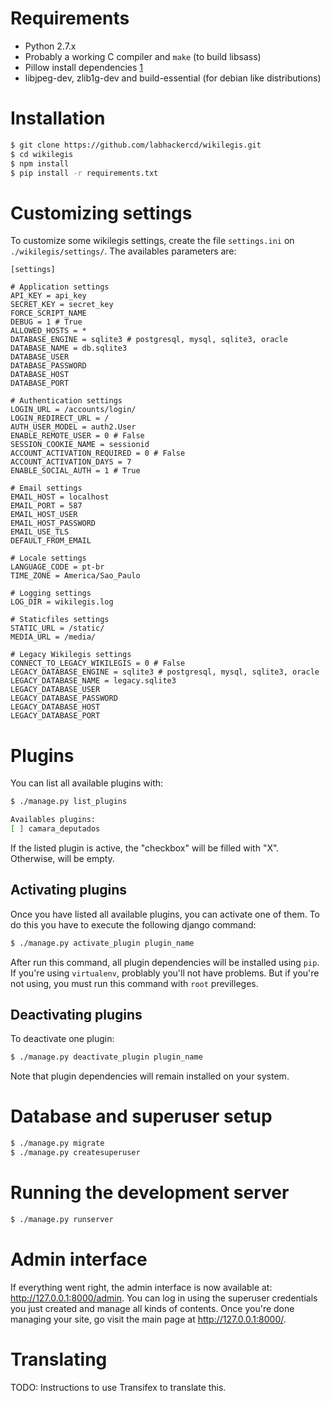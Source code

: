 # Requirements

* Python 2.7.x
* Probably a working C compiler and `make` (to build libsass)
* Pillow install dependencies [1]
* libjpeg-dev, zlib1g-dev and build-essential (for debian like distributions)

# Installation

```bash
$ git clone https://github.com/labhackercd/wikilegis.git
$ cd wikilegis
$ npm install
$ pip install -r requirements.txt
```

# Customizing settings

To customize some wikilegis settings, create the file  `settings.ini` on `./wikilegis/settings/`. The availables parameters are:

```
[settings]

# Application settings
API_KEY = api_key
SECRET_KEY = secret_key
FORCE_SCRIPT_NAME
DEBUG = 1 # True
ALLOWED_HOSTS = *
DATABASE_ENGINE = sqlite3 # postgresql, mysql, sqlite3, oracle
DATABASE_NAME = db.sqlite3
DATABASE_USER
DATABASE_PASSWORD
DATABASE_HOST
DATABASE_PORT

# Authentication settings
LOGIN_URL = /accounts/login/
LOGIN_REDIRECT_URL = /
AUTH_USER_MODEL = auth2.User
ENABLE_REMOTE_USER = 0 # False
SESSION_COOKIE_NAME = sessionid
ACCOUNT_ACTIVATION_REQUIRED = 0 # False
ACCOUNT_ACTIVATION_DAYS = 7
ENABLE_SOCIAL_AUTH = 1 # True

# Email settings
EMAIL_HOST = localhost
EMAIL_PORT = 587
EMAIL_HOST_USER
EMAIL_HOST_PASSWORD
EMAIL_USE_TLS
DEFAULT_FROM_EMAIL

# Locale settings
LANGUAGE_CODE = pt-br
TIME_ZONE = America/Sao_Paulo

# Logging settings
LOG_DIR = wikilegis.log

# Staticfiles settings
STATIC_URL = /static/
MEDIA_URL = /media/

# Legacy Wikilegis settings
CONNECT_TO_LEGACY_WIKILEGIS = 0 # False
LEGACY_DATABASE_ENGINE = sqlite3 # postgresql, mysql, sqlite3, oracle
LEGACY_DATABASE_NAME = legacy.sqlite3
LEGACY_DATABASE_USER
LEGACY_DATABASE_PASSWORD
LEGACY_DATABASE_HOST
LEGACY_DATABASE_PORT

```

# Plugins

You can list all available plugins with:

```bash
$ ./manage.py list_plugins

Availables plugins:
[ ] camara_deputados
```

If the listed plugin is active, the "checkbox" will be filled with "X". Otherwise, will be empty.

## Activating plugins

Once you have listed all available plugins, you can activate one of them. To do this you have to execute the following django command:

```bash
$ ./manage.py activate_plugin plugin_name
```

After run this command, all plugin dependencies will be installed using `pip`. If you're using `virtualenv`, problably you'll not have problems. But if you're not using, you must run this command with `root` previlleges.

## Deactivating plugins

To deactivate one plugin:

```bash
$ ./manage.py deactivate_plugin plugin_name
```

Note that plugin dependencies will remain installed on your system.

# Database and superuser setup

```bash
$ ./manage.py migrate
$ ./manage.py createsuperuser
```


# Running the development server

```bash
$ ./manage.py runserver
```


# Admin interface

If everything went right, the admin interface is now available at: http://127.0.0.1:8000/admin. You can log in using the superuser credentials you just created and manage all kinds of contents. Once you're done managing your site, go visit the main page at http://127.0.0.1:8000/.


# Translating

TODO: Instructions to use Transifex to translate this.



[1]: https://pillow.readthedocs.org/en/latest/installation.html
